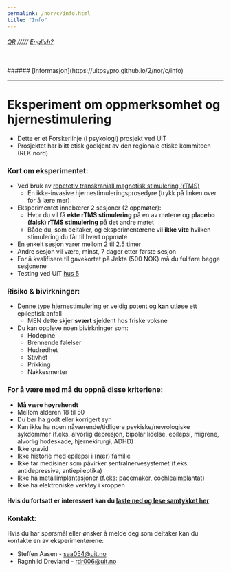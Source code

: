 ```yaml
---
permalink: /nor/c/info.html
title: "Info"
---
```

###### [QR](https://uitpsypro.github.io/2) ///// [English?](https://uitpsypro.github.io/2/eng/cat-dog)
<br/>
###### [Informasjon](https://uitpsypro.github.io/2/nor/c/info)

---



# Eksperiment om oppmerksomhet og hjernestimulering
* Dette er et Forskerlinje (i psykologi) prosjekt ved UiT
* Prosjektet har blitt etisk godkjent av den regionale etiske kommiteen (REK nord)

### Kort om eksperimentet: 
* Ved bruk av [repetetiv transkraniall magnetisk stimulering (rTMS)](https://uitpsypro.github.io/2/nor/c/rtms)
  * En ikke-invasive hjernestimuleringsprosedyre (trykk på linken over for å lære mer)
* Eksperimentet innebærer 2 sesjoner (2 oppmøter):
  * Hvor du vil få **ekte rTMS stimulering** på en av møtene og **placebo (falsk) rTMS stimulering** på det andre møtet
  * Både du, som deltaker, og eksperimentørene vil **ikke vite** hvilken stimulering du får til hvert oppmøte
* En enkelt sesjon varer mellom 2 til 2.5 timer
* Andre sesjon vil være, minst, 7 dager etter første sesjon
* For å kvalifisere til gavekortet på Jekta (500 NOK) må du fullføre begge sesjonene 
* Testing ved UiT [hus 5](https://use.mazemap.com/#v=1&zlevel=3&center=18.972235,69.682144&zoom=16.7&campusid=5&sharepoitype=poi&sharepoi=1000459387)

### Risiko &  bivirkninger:
* Denne type hjernestimulering er veldig potent og **kan** utløse ett epileptisk anfall
  * MEN dette skjer **svært** sjeldent hos friske voksne
* Du kan oppleve noen bivirkninger som:
  * Hodepine
  * Brennende følelser
  * Hudrødhet
  * Stivhet
  * Prikking
  * Nakkesmerter

### For å være med må du oppnå disse kriteriene:
* **Må være høyrehendt**
* Mellom alderen 18 til 50
* Du bør ha godt eller korrigert syn
* Kan ikke ha noen nåværende/tidligere psykiske/nevrologiske sykdommer (f.eks. alvorlig depresjon, bipolar lidelse, epilepsi, migrene, alvorlig hodeskade, hjernekirurgi, ADHD)
* Ikke gravid
* Ikke historie med epilepsi i (nær) familie 
* Ikke tar medisiner som påvirker sentralnervesystemet (f.eks. antidepressiva, antiepileptika)
* Ikke ha metallimplantasjoner (f.eks: pacemaker, cochleaimplantat)
* Ikke ha elektroniske verktøy i kroppen



#### Hvis du fortsatt er interessert kan du [laste ned og lese samtykket her](https://github.com/uitpsypro/2/raw/main/documents/00-InfoSheet_norsk.pdf)


### Kontakt:
Hvis du har spørsmål eller ønsker å melde deg som deltaker kan du kontakte en av eksperimentørene:

* Steffen Aasen - [saa054@uit.no](mailto:saa054@uit.no) 
* Ragnhild Drevland - [rdr006@uit.no](mailto:rdr006@uit.no)





